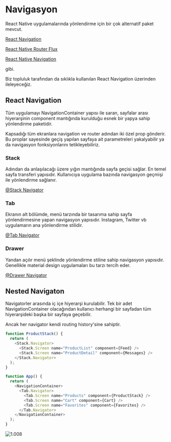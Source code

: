 # Navigasyon

React Native uygulamalarında yönlendirme için bir çok alternatif paket mevcut.

[React Navigation](https://reactnavigation.org)

[React Native Router Flux](https://github.com/aksonov/react-native-router-flux)

[React Native Navigation](https://github.com/wix/react-native-navigation)

gibi.

Biz topluluk tarafından da sıklıkla kullanılan React Navigation üzerinden ileleyeceğiz.

## React Navigation

Tüm uygulamayı NavigationContainer yapısı ile saran, sayfalar arası hiyerarşinin component mantığında kurulduğu esnek bir yapya sahip yönlendirme paketidir.

Kapsadığı tüm ekranlara navigation ve router adından iki özel prop gönderir. Bu proplar sayesinde geçiş yapılan sayfaya ait parametreleri yakalyabilir ya da navigasyon fonksiyonlarını tetikleyebiliriz.

### Stack

Adından da anlaşılacağı üzere yığın mantığında sayfa geçisi sağlar. En temel sayfa transferi yapısıdır. Kullanıcıya uygulama bazında navigasyon geçmişi ile yönlendirme sağlanır.

[@Stack Navigator](https://reactnavigation.org/docs/stack-navigator/)

### Tab

Ekranın alt bölümde, menü tarzında bir tasarıma sahip sayfa yönlendirmesine yapan navigasyon yapısıdır. Instagram, Twitter vb uygulamarın ana yönlendirme stilidir.

[@Tab Navigator](https://reactnavigation.org/docs/bottom-tab-navigator/)

### Drawer

Yandan açılır menü şeklinde yönlendirme stiline sahip navigasyon yapısıdır. Genellikle material design uygulamaları bu tarzı tercih eder.

[@Drawer Navigator](https://reactnavigation.org/docs/drawer-navigator/)

## Nested Navigaton

Navigatorler arasında iç içe hiyerarşi kurulabilir. Tek bir adet NavigationContainer olacağından kullanıcı herhangi bir sayfadan tüm hiyerarşideki başka bir sayfaya geçebilir.

Ancak her navigator kendi routing history'sine sahiptir.

```js
function ProductStack() {
  return (
    <Stack.Navigator>
      <Stack.Screen name="ProductList" component={Feed} />
      <Stack.Screen name="ProductDetail" component={Messages} />
    </Stack.Navigator>
  );
}

function App() {
  return (
    <NavigationContainer>
      <Tab.Navigator>
        <Tab.Screen name="Products" component={ProductStack} />
        <Tab.Screen name="Cart" component={Cart} />
        <Tab.Screen name="Favorites" component={Favorites} />
      </Tab.Navigator>
    </NavigationContainer>
  );
}
```

![1.008](https://github.com/Kodluyoruz/taskforce/blob/react-native/navigasyon/figures/8.001.jpeg)

